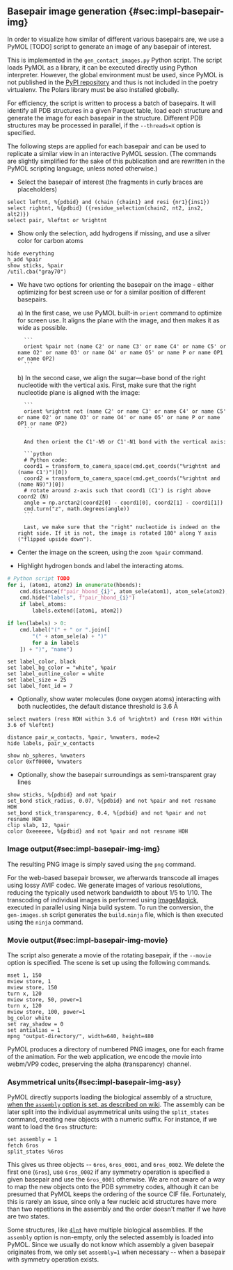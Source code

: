 ## Basepair image generation {#sec:impl-basepair-img}

In order to visualize how similar of different various basepairs are, we use a PyMOL [TODO] script to generate an image of any basepair of interest.

This is implemented in the `gen_contact_images.py` Python script.
The script loads PyMOL as a library, it can be executed directly using Python interpreter.
However, the global environment must be used, since PyMOL is not published in the [PyPI repository](https://pypi.org/) and thus is not included in the poetry virtualenv.
The Polars library must be also installed globally.

For efficiency, the script is written to process a batch of basepairs.
It will identify all PDB structures in a given Parquet table, load each structure and generate the image for each basepair in the structure.
Different PDB structures may be processed in parallel, if the `--threads=X` option is specified.

The following steps are applied for each basepair and can be used to replicate a similar view in an interactive PyMOL session. (The commands are slightly simplified for the sake of this publication and are rewritten in the PyMOL scripting language, unless noted otherwise.)

* Select the basepair of interest (the fragments in curly braces are placeholders)

```
select leftnt, %{pdbid} and (chain {chain1} and resi {nr1}{ins1})
select rightnt, %{pdbid} ({residue_selection(chain2, nt2, ins2, alt2)})
select pair, %leftnt or %rightnt
```

* Show only the selection, add hydrogens if missing, and use a silver color for carbon atoms

```
hide everything
h_add %pair
show sticks, %pair
/util.cba("gray70")
```

* We have two options for orienting the basepair on the image - either optimizing for best screen use or for a similar position of different basepairs.

    a) In the first case, we use PyMOL built-in `orient` command to optimize for screen use. It aligns the plane with the image, and then makes it as wide as possible.

        ```
        orient %pair not (name C2' or name C3' or name C4' or name C5' or name O2' or name O3' or name O4' or name O5' or name P or name OP1 or name OP2)
        ```

    b) In the second case, we align the sugar—base bond of the right nucleotide with the vertical axis. First, make sure that the right nucleotide plane is aligned with the image:

        ```
        orient %rightnt not (name C2' or name C3' or name C4' or name C5' or name O2' or name O3' or name O4' or name O5' or name P or name OP1 or name OP2)
        ```

        And then orient the C1'-N9 or C1'-N1 bond with the vertical axis:

        ```python
        # Python code:
        coord1 = transform_to_camera_space(cmd.get_coords("%rightnt and (name C1')")[0])
        coord2 = transform_to_camera_space(cmd.get_coords("%rightnt and (name N9)")[0])
        # rotate around z-axis such that coord1 (C1') is right above coord2 (N)
        angle = np.arctan2(coord2[0] - coord1[0], coord2[1] - coord1[1])
        cmd.turn("z", math.degrees(angle))
        ```

        Last, we make sure that the "right" nucleotide is indeed on the right side. If it is not, the image is rotated 180° along Y axis ("flipped upside down").

* Center the image on the screen, using the `zoom %pair` command.
* Highlight hydrogen bonds and label the interacting atoms. <!-- For each hydrogen bond, we apply (using `{atom1}` and `{atom2}` placeholders) -->
```python
# Python script TODO
for i, (atom1, atom2) in enumerate(hbonds):
    cmd.distance(f"pair_hbond_{i}", atom_sele(atom1), atom_sele(atom2), mode=0)
    cmd.hide("labels", f"pair_hbond_{i}")
    if label_atoms:
        labels.extend([atom1, atom2])

if len(labels) > 0:
    cmd.label("(" + " or ".join([
        "(" + atom_sele(a) + ")"
        for a in labels
    ]) + ")", "name")
```

```
set label_color, black
set label_bg_color = "white", %pair
set label_outline_color = white
set label_size = 25
set label_font_id = 7
```

* Optionally, show water molecules (lone oxygen atoms) interacting with both nucleotides, the default distance threshold is 3.6 Å

```
select nwaters (resn HOH within 3.6 of %rightnt) and (resn HOH within 3.6 of %leftnt)

distance pair_w_contacts, %pair, %nwaters, mode=2
hide labels, pair_w_contacts

show nb_spheres, %nwaters
color 0xff0000, %nwaters
```

* Optionally, show the basepair surroundings as semi-transparent gray lines

```
show sticks, %{pdbid} and not %pair
set_bond stick_radius, 0.07, %{pdbid} and not %pair and not resname HOH
set_bond stick_transparency, 0.4, %{pdbid} and not %pair and not resname HOH
clip slab, 12, %pair
color 0xeeeeee, %{pdbid} and not %pair and not resname HOH
```

### Image output{#sec:impl-basepair-img-img}

The resulting PNG image is simply saved using the `png` command.

For the web-based basepair browser, we afterwards transcode all images using lossy AVIF codec.
We generate images of various resolutions, reducing the typically used network bandwidth to about 1/5 to 1/10.
The transcoding of individual images is performed using [ImageMagick](https://imagemagick.org), executed in parallel using Ninja build system.
To run the conversion, the `gen-images.sh` script generates the `build.ninja` file, which is then executed using the `ninja` command.

<!-- -rw-r--r-- 1 exyi exyi  23K Mar 21 17:15 img/1duh/A_56-A_53-1080.avif
-rw-r--r-- 1 exyi exyi  32K Mar 20 11:32 img/1duh/A_56-A_53-1440.avif
-rw-r--r-- 1 exyi exyi  39K Mar 21 09:39 img/1duh/A_56-A_53-1440.webp
-rw-r--r-- 1 exyi exyi  16K Mar 22 19:57 img/1duh/A_56-A_53-450.avif
-rw-r--r-- 1 exyi exyi  23K Mar  1 10:45 img/1duh/A_56-A_53-450.webp
-rw-r--r-- 1 exyi exyi  16K Mar 22 10:34 img/1duh/A_56-A_53-720.avif
-rw-r--r-- 1 exyi exyi 1.5M Oct 29 12:13 img/1duh/A_56-A_53.mp4
-rw-r--r-- 1 exyi exyi 152K Oct 29 12:12 img/1duh/A_56-A_53.png
-rw-r--r-- 1 exyi exyi  50K Mar 30 15:05 img/1duh/A_56-A_53-rotX-1080.avif
-rw-r--r-- 1 exyi exyi  57K Mar 30 10:55 img/1duh/A_56-A_53-rotX-1440.avif
-rw-r--r-- 1 exyi exyi  33K Mar 30 18:24 img/1duh/A_56-A_53-rotX-720.avif
-rw-r--r-- 1 exyi exyi 325K Mar 29 14:05 img/1duh/A_56-A_53-rotX.png -->

### Movie output{#sec:impl-basepair-img-movie}

The script also generate a movie of the rotating basepair, if the `--movie` option is specified.
The scene is set up using the following commands.

```
mset 1, 150
mview store, 1
mview store, 150
turn x, 120
mview store, 50, power=1
turn x, 120
mview store, 100, power=1
bg_color white
set ray_shadow = 0
set antialias = 1
mpng "output-directory/", width=640, height=480
```

PyMOL produces a directory of numbered PNG images, one for each frame of the animation.
For the web application, we encode the movie into webm/VP9 codec, preserving the alpha (transparency) channel.

### Asymmetrical units{#sec:impl-basepair-img-asy}

PyMOL directly supports loading the biological assembly of a structure, [when the `assembly` option is set, as described on wiki](https://pymolwiki.org/index.php/Assembly).
The assembly can be later split into the individual asymmetrical units using the `split_states` command, creating new objects with a numeric suffix.
For instance, if we want to load the `6ros` structure:

```
set assembly = 1
fetch 6ros
split_states %6ros
```

This gives us three objects -- `6ros`, `6ros_0001`, and `6ros_0002`.
We delete the first one (`6ros`), use `6ros_0002` if any symmetry operation is specified a given basepair and use the `6ros_0001` otherwise.
We are not aware of a way to map the new objects onto the PDB symmetry codes, although it can be presumed that PyMOL keeps the ordering of the source CIF file.
Fortunately, this is rarely an issue, since only a few nucleic acid structures have more than two repetitions in the assembly and the order doesn't matter if we have are two states.
<!-- Since ignorance is bliss, we simply use the second object when no symmetry operation is specified -->


Some structures, like [`4lnt`](https://www.rcsb.org/structure/4lnt) have multiple biological assemblies.
If the `assembly` option is non-empty, only the selected assembly is loaded into PyMOL.
Since we usually do not know which assembly a given basepair originates from, we only set `assembly=1` when necessary -- when a basepair with symmetry operation exists.
